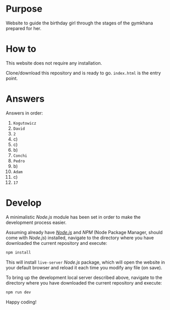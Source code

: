 # Purpose

Website to guide the birthday girl through the stages of the gymkhana prepared for her.

# How to

This website does not require any installation.

Clone/download this repository and is ready to go. `index.html` is the entry point.

# Answers

Answers in order:
1. `Kogutowicz`
2. `David`
3. `2`
4. c)
5. c)
6. b)
7. `Conchi`
8. `Pedro`
9. b)
10. `Adam`
11. c)
12. `17`

# Develop

A minimalistic _Node.js_ module has been set in order to make the development process easier.

Assuming already have [_Node.js_](https://nodejs.org/en/) and _NPM_ (Node Package Manager, should come with _Node.js_) installed, navigate to the directory where you have downloaded the current repository and execute:
```cmd
npm install
```
This will install `live-server` _Node.js_ package, which will open the website in your default browser and reload it each time you modify any file (on save).

To bring up the development local server described above, navigate to the directory where you have downloaded the current repository and execute:
```cmd
npm run dev
```
Happy coding!